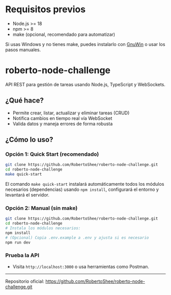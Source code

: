 # Requisitos previos

- Node.js >= 18
- npm >= 8
- make (opcional, recomendado para automatizar)

Si usas Windows y no tienes make, puedes instalarlo con [GnuWin](http://gnuwin32.sourceforge.net/packages/make.htm) o usar los pasos manuales.


# roberto-node-challenge

API REST para gestión de tareas usando Node.js, TypeScript y WebSockets.

## ¿Qué hace?
- Permite crear, listar, actualizar y eliminar tareas (CRUD)
- Notifica cambios en tiempo real vía WebSocket
- Valida datos y maneja errores de forma robusta


## ¿Cómo lo uso?


### Opción 1: Quick Start (recomendado)

```sh
git clone https://github.com/RobertoShee/roberto-node-challenge.git
cd roberto-node-challenge
make quick-start
```
El comando `make quick-start` instalará automáticamente todos los módulos necesarios (dependencias) usando `npm install`, configurará el entorno y levantará el servidor.


### Opción 2: Manual (sin make)

```sh
git clone https://github.com/RobertoShee/roberto-node-challenge.git
cd roberto-node-challenge
# Instala los módulos necesarios:
npm install
# (Opcional) Copia .env.example a .env y ajusta si es necesario
npm run dev
```

### Prueba la API
- Visita `http://localhost:3000` o usa herramientas como Postman.

---
Repositorio oficial: https://github.com/RobertoShee/roberto-node-challenge.git
